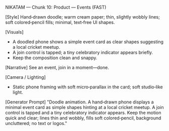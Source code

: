 NIKATAM — Chunk 10: Product — Events (FAST)

[Style]
Hand‑drawn doodle; warm cream paper; thin, slightly wobbly lines; soft colored‑pencil fills; minimal, text‑free UI shapes.

[Visuals]
- A doodled phone shows a simple event card as clear shapes suggesting a local cricket meetup.
- A join control is tapped; a tiny celebratory indicator appears briefly.
- Keep the composition clean and snappy.

[Narrative]
See an event, join in a moment—done.

[Camera / Lighting]
- Static phone framing with soft micro‑parallax in the card; soft studio‑like light.

[Generator Prompt]
"Doodle animation. A hand‑drawn phone displays a minimal event card as simple shapes hinting at a local cricket meetup. A join control is tapped and a tiny celebratory indicator appears. Keep the motion quick and clear; lines thin and wobbly, fills soft colored‑pencil, background uncluttered; no text or logos."

 
